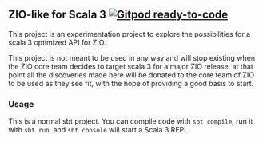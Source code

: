 ## ZIO-like for Scala 3 [![Gitpod ready-to-code](https://img.shields.io/badge/Gitpod-ready--to--code-908a85?logo=gitpod)](https://gitpod.io/#https://github.com/mikearnaldi/functional-scala-2021)

This project is an experimentation project to explore the possibilities for a scala 3 optimized API for ZIO.

This project is not meant to be used in any way and will stop existing when the ZIO core team decides to target scala 3 for a major ZIO release, at that point all the discoveries made here will be donated to the core team of ZIO to be used as they see fit, with the hope of providing a good basis to start.

### Usage

This is a normal sbt project. You can compile code with `sbt compile`, run it with `sbt run`, and `sbt console` will start a Scala 3 REPL.
